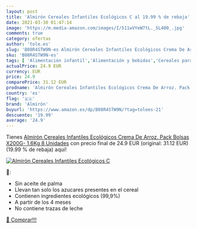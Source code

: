 ```yaml
---
layout: post
title: 'Almirón Cereales Infantiles Ecológicos C al 19.99 % de rebaja'
date: 2021-03-30 01:47:14
image: 'https://m.media-amazon.com/images/I/511wVYeW7tL._SL400_.jpg'
comments: true
category: ofertas
author: 'tole.es'
slug: 'B08R4STW9N-es Almirón Cereales Infantiles Ecológicos Crema De Arroz....'
sku: 'B08R4STW9N-es'
tags: [ 'Alimentación infantil','Alimentación y bebidas','Cereales para bebé','Cereales y papillas para bebés','almirón', ]
actualPrice: 24.9 EUR
currency: EUR
price: 24.9
comparePrice: 31.12 EUR
prodname: 'Almirón Cereales Infantiles Ecológicos Crema De Arroz. Pack Bolsas X200G- 1.6Kg  8 Unidades'
country: 'es'
flag: '🇪🇸'
brand: 'Almirón'
buyurl: 'https://www.amazon.es/dp/B08R4STW9N/?tag=tolees-21'
descuento: '19.99'
average: '24.9'
---
```


Tienes [Almirón Cereales Infantiles Ecológicos Crema De Arroz. Pack Bolsas X200G- 1.6Kg  8 Unidades](https://www.amazon.es/dp/B08R4STW9N/?tag=tolees-21) con precio final de  24.9 EUR (original: 31.12 EUR) (19.99 %  de rebaja) aqui!

[![Almirón Cereales Infantiles Ecológicos C](https://m.media-amazon.com/images/I/511wVYeW7tL._SL400_.jpg)](https://www.amazon.es/dp/B08R4STW9N/?tag=tolees-21)

🔎:

- Sin aceite de palma
- Llevan tan solo los azucares presentes en el cereal
- Contienen ingredientes ecológicos (99,9%)
- A partir de los 4 meses
- No contiene trazas de leche

[🛒 Comprar!!!](https://www.amazon.es/dp/B08R4STW9N/?tag=tolees-21)
